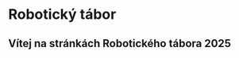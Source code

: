 # Robotický tábor

## Vítej na stránkách Robotického tábora 2025

<!-- <div align="center">
    <table>
        <tr>
            <td><a href="https://2022.robotickytabor.cz/roboSvit/"><img src="gadgets/roboSvit/assets/roboSvit-propag/photo/roboSvit-propag-04.png"></a></td>
            <td><a href="https://2022.robotickytabor.cz/hradla/"><img src="gadgets/hradla/photo/hradla-propag-00.png"></a></td>
            <td><a href="https://2022.robotickytabor.cz/electronicDie/"><img src="gadgets/electronicDie/assets/fancy/Electronic_dice-02.png"></a></td>
        </tr>
        <tr>
            <td style="text-align: center;"><a href="https://2022.robotickytabor.cz/roboSvit/">RoboSvit</a></td>
            <td style="text-align: center;"><a href="https://2022.robotickytabor.cz/hradla/">Hradla</a></td>
            <td style="text-align: center;"><a href="https://2022.robotickytabor.cz/electronicDie/">Hrací kostka</a></td>
        </tr>
        <tr>
            <td><a href="https://2022.robotickytabor.cz/solderingChallenge/"><img src="gadgets/solderingChallenge/assets/SMD_challenge_fancy.png"></a></td>
            <td><a href="https://2022.robotickytabor.cz/blackBox/"><img src="gadgets/blackBox/assets/blba_bedna.png"></a></td>
            <td><a href="https://2022.robotickytabor.cz/electron/"><img src="gadgets/electron/assets/electron-34.svg"></a></td>
        </tr>
        <tr>
            <td style="text-align: center;"><a href="https://2022.robotickytabor.cz/solderingChallenge/">Pájecí výzva</a></td>
            <td style="text-align: center;"><a href="https://2022.robotickytabor.cz/blackBox/">BlackBox</a></td>
            <td style="text-align: center;"><a href="https://2022.robotickytabor.cz/electron/">Electron</a></td>
        </tr>
        <tr>
            <td><a href="https://2022.robotickytabor.cz/beamBot/"><img src="gadgets/beamBot/assets/beambot.png"></a></td>
            <td><a href="https://2022.robotickytabor.cz/microbit/"><img src="gadgets/microbit/assets/microbit.png"></a></td>
            <td><a href="https://2022.robotickytabor.cz/microJuice/"><img src="gadgets/microJuice/assets/microjuice.png"></a></td>
        </tr>
        <tr>
            <td style="text-align: center;"><a href="https://2022.robotickytabor.cz/beamBot/">Beam bot</a></td>
            <td style="text-align: center;"><a href="https://2022.robotickytabor.cz/microbit/">MicroBit</a></td>
            <td style="text-align: center;"><a href="https://2022.robotickytabor.cz/microJuice/">MicroJuice</a></td>
        </tr>
        <tr>
            <td><a href="https://2022.robotickytabor.cz/microbit/"><img src="gadgets/microbit/assets/microbit.png"></a></td>
            <td><a href="https://2022.robotickytabor.cz/microJuice/"><img src="gadgets/microJuice/assets/microjuice.png"></a></td>
            <td></td>
        </tr>
        <tr>
            <td style="text-align: center;"><a href="https://2022.robotickytabor.cz/microbit/">MicroBit</a></td>
            <td style="text-align: center;"><a href="https://2022.robotickytabor.cz/microJuice/">MicroJuice</a></td>
            <td></td>
        </tr>
    </table>
</div> -->
